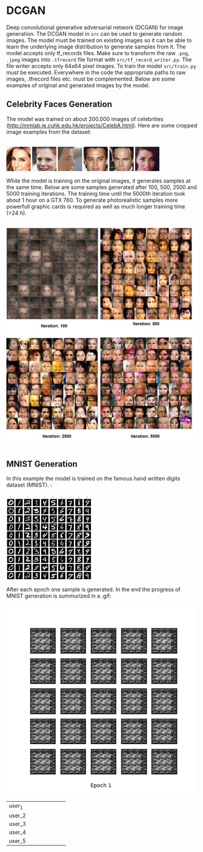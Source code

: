 # DCGAN
Deep convolutional generative adversarial network (DCGAN) for image generation. The DCGAN model in `src` can be used to generate random images. The model must be trained on existing images so it can be able to learn the underlying image distribution to generate samples from it. The model accepts only tf_records files. Make sure to transform the raw `.png`, `.jpeg` images into `.tfrecord` file format with `src/tf_record_writer.py`. The file writer accepts only 64x64 pixel images. To train the model `src/train.py` must be executed. Everywhere in the code the appropriate paths to raw images, .tfrecord files etc. must be complemented.
Below are some examples of original and generated images by the model.

## Celebrity Faces Generation

The model was trained on about 200.000 images of celebrities (http://mmlab.ie.cuhk.edu.hk/projects/CelebA.html). Here are some cropped image examples from the dataset:<br/><br/>

![alt text](https://github.com/artem-oppermann/DCGAN/blob/master/Celeb_faces/original%20samples/0.jpg)
![alt text](https://github.com/artem-oppermann/DCGAN/blob/master/Celeb_faces/original%20samples/1.jpg)
![alt text](https://github.com/artem-oppermann/DCGAN/blob/master/Celeb_faces/original%20samples/2.jpg)
![alt text](https://github.com/artem-oppermann/DCGAN/blob/master/Celeb_faces/original%20samples/6.jpg)
![alt text](https://github.com/artem-oppermann/DCGAN/blob/master/Celeb_faces/original%20samples/7.jpg)
![alt text](https://github.com/artem-oppermann/DCGAN/blob/master/Celeb_faces/original%20samples/10.jpg)

While the model is training on the original images, it generates samples at the same time. Below are some samples generated after 100, 500, 2500 and 5000 training iterations. The training time until the 5000th iteration took about 1 hour on a GTX 760. To generate photorealistic samples more powerfull graphic cards is required as well as much longer training time (>24 h). <br/><br/>

![alt text](https://github.com/artem-oppermann/DCGAN/blob/master/Celeb_faces/generated%20samples/gen_sample.png)

## MNIST Generation

In this example the model is trained on the famous hand written digits dataset (MNIST). : <br/><br/>
![alt text](https://github.com/artem-oppermann/DCGAN/blob/master/MNIST/original%20samples/mnist_samples.png)

After each epoch one sample is generated. In the end the progress of MNIST generation is summurized in a .gif:  <br/><br/>
![alt text](https://github.com/artem-oppermann/DCGAN/blob/master/MNIST/generated%20samples/MNIST_DCGAN_generation_animation.gif)




|   |   |   |   |   |   |   |   |
|---|---|---|---|---|---|---|---|
|  $user_1$ |   |   |   |   |   |   |   |
|  user_2 |   |   |   |   |   |   |   |
|  user_3 |   |   |   |   |   |   |   |
|  user_4 |   |   |   |   |   |   |   |
|  user_5 |   |   |   |   |   |   |   |

